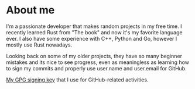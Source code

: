 # About me

I'm a passionate developer that makes random projects in my free time. I recently learned Rust from
"The book" and now it's my favorite language ever. I also have some experience with C++, Python and
Go, however I mostly use Rust nowadays.

Looking back on some of my older projects, they have so many beginner mistakes and its nice to see
progress, even as meaningless as learning how to sign my commits and properly use user.name and
user.email for GitHub.

[My GPG signing key](https://github.com/max-ishere/max-ishere/blob/main/max-ishere-public-key.asc)
that I use for GitHub-related activities.
